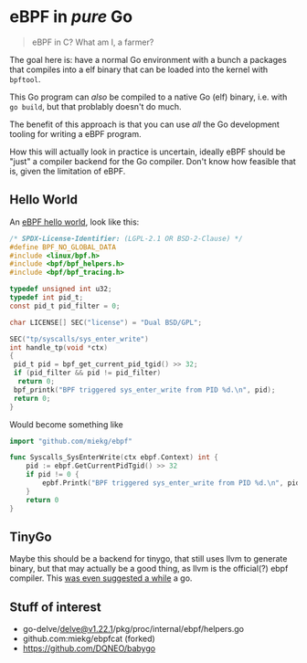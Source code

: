 # eBPF in *pure* Go

> eBPF in C? What am I, a farmer?

The goal here is: have a normal Go environment with a bunch a packages that compiles into a elf
binary that can be loaded into the kernel with `bpftool`.

This Go program can _also_ be compiled to a native Go (elf) binary, i.e. with `go build`, but that
problably doesn't do much.

The benefit of this approach is that you can use _all_ the Go development tooling for writing a eBPF
program.

How this will actually look in practice is uncertain, ideally eBPF should be "just" a compiler
backend for the Go compiler. Don't know how feasible that is, given the limitation of eBPF.

## Hello World

An [eBPF hello
world](https://github.com/eunomia-bpf/bpf-developer-tutorial/blob/main/src/1-helloworld/README_en.md#hello-world---minimal-ebpf-program),
look like this:

~~~ c
/* SPDX-License-Identifier: (LGPL-2.1 OR BSD-2-Clause) */
#define BPF_NO_GLOBAL_DATA
#include <linux/bpf.h>
#include <bpf/bpf_helpers.h>
#include <bpf/bpf_tracing.h>

typedef unsigned int u32;
typedef int pid_t;
const pid_t pid_filter = 0;

char LICENSE[] SEC("license") = "Dual BSD/GPL";

SEC("tp/syscalls/sys_enter_write")
int handle_tp(void *ctx)
{
 pid_t pid = bpf_get_current_pid_tgid() >> 32;
 if (pid_filter && pid != pid_filter)
  return 0;
 bpf_printk("BPF triggered sys_enter_write from PID %d.\n", pid);
 return 0;
}
~~~

Would become something like

~~~ go
import "github.com/miekg/ebpf"

func Syscalls_SysEnterWrite(ctx ebpf.Context) int {
    pid := ebpf.GetCurrentPidTgid() >> 32
    if pid != 0 {
        epbf.Printk("BPF triggered sys_enter_write from PID %d.\n", pid)
    }
    return 0
}
~~~

## TinyGo

Maybe this should be a backend for tinygo, that still uses llvm to generate binary, but that may
actually be a good thing, as llvm is the official(?) ebpf compiler. This [was even suggested a
while](https://github.com/tinygo-org/tinygo/issues/1015) a go.

## Stuff of interest

* go-delve/delve@v1.22.1/pkg/proc/internal/ebpf/helpers.go
* github.com:miekg/ebpfcat (forked)
* https://github.com/DQNEO/babygo
